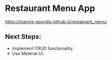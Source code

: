 # Restaurant Menu App

https://ioannis-sporidis.github.io/restaurant_menu/

## Next Steps:

- Implement CRUD functionality.
- Use Material UI.
